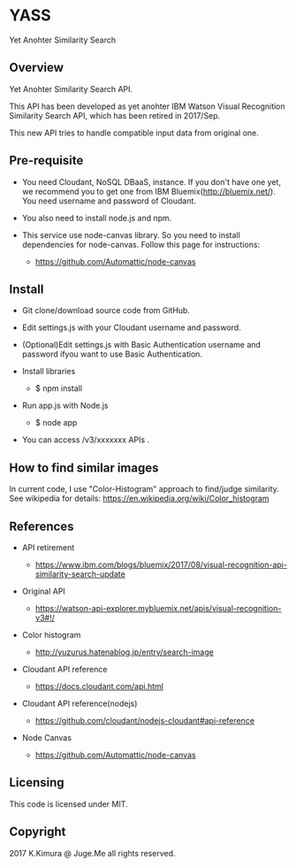 # YASS

Yet Anohter Similarity Search

## Overview

Yet Anohter Similarity Search API.

This API has been developed as yet anohter IBM Watson Visual Recognition Similarity Search API, which has been retired in 2017/Sep.

This new API tries to handle compatible input data from original one.

## Pre-requisite

- You need Cloudant, NoSQL DBaaS, instance. If you don't have one yet, we recommend you to get one from IBM Bluemix(http://bluemix.net/). You need username and password of Cloudant.

- You also need to install node.js and npm.

- This service use node-canvas library. So you need to install dependencies for node-canvas. Follow this page for instructions: 

    - https://github.com/Automattic/node-canvas

## Install

- Git clone/download source code from GitHub.

- Edit settings.js with your Cloudant username and password.

- (Optional)Edit settings.js with Basic Authentication username and password ifyou want to use Basic Authentication.

- Install libraries

    - $ npm install

- Run app.js with Node.js

    - $ node app

- You can access /v3/xxxxxxx APIs .

## How to find similar images

In current code, I use "Color-Histogram" approach to find/judge similarity. See wikipedia for details: https://en.wikipedia.org/wiki/Color_histogram

## References

- API retirement

    - https://www.ibm.com/blogs/bluemix/2017/08/visual-recognition-api-similarity-search-update

- Original API

    - https://watson-api-explorer.mybluemix.net/apis/visual-recognition-v3#!/

- Color histogram

    - http://yuzurus.hatenablog.jp/entry/search-image

- Cloudant API reference

    - https://docs.cloudant.com/api.html

- Cloudant API reference(nodejs)

    - https://github.com/cloudant/nodejs-cloudant#api-reference

- Node Canvas

    - https://github.com/Automattic/node-canvas

## Licensing

This code is licensed under MIT.

## Copyright

2017 K.Kimura @ Juge.Me all rights reserved.


